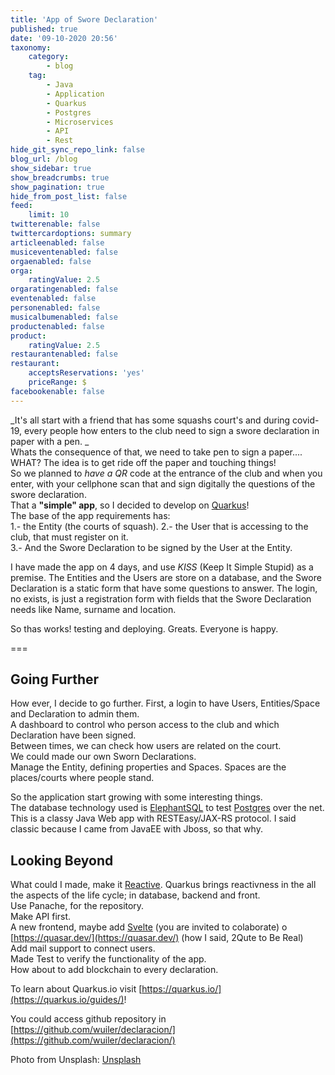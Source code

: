 ```yaml
---
title: 'App of Swore Declaration'
published: true
date: '09-10-2020 20:56'
taxonomy:
    category:
        - blog
    tag:
        - Java
        - Application
        - Quarkus
        - Postgres
        - Microservices
        - API
        - Rest
hide_git_sync_repo_link: false
blog_url: /blog
show_sidebar: true
show_breadcrumbs: true
show_pagination: true
hide_from_post_list: false
feed:
    limit: 10
twitterenable: false
twittercardoptions: summary
articleenabled: false
musiceventenabled: false
orgaenabled: false
orga:
    ratingValue: 2.5
orgaratingenabled: false
eventenabled: false
personenabled: false
musicalbumenabled: false
productenabled: false
product:
    ratingValue: 2.5
restaurantenabled: false
restaurant:
    acceptsReservations: 'yes'
    priceRange: $
facebookenable: false
---
```


_It's all start with a friend that has some squashs court's and during covid-19, every people how enters to the club need to sign a swore declaration in paper with a pen. _   
Whats the consequence of that, we need to take pen to sign a paper.... WHAT? The idea is to get ride off the paper and touching things!  
So we planned to _have a QR_ code at the entrance of the club and when you enter, with your cellphone scan that and sign digitally the questions of the swore declaration.  
That a **"simple" app**, so I decided to develop on [Quarkus](https://quarkus.io/)!  
The base of the app requirements has:  
1.- the Entity (the courts of squash). 
2.- the User that is accessing to the club, that must register on it.  
3.- And the Swore Declaration to be signed by the User at the Entity.  
  
I have made the app on 4 days, and use _KISS_ (Keep It Simple Stupid) as a premise.  The Entities and the Users are store on a database, and the Swore Declaration is a static form that have some questions to answer. The login, no exists, is just a registration form with fields that the Swore Declaration needs like Name, surname and location.  

So thas works! testing and deploying. Greats. Everyone is happy.

===

## Going Further
How ever, I decide to go further. 
First, a login to have Users, Entities/Space and Declaration to admin them.  
A dashboard to control who person access to the club and which Declaration have been signed.   
Between times, we can check how users are related on the court.  
We could made our own Sworn Declarations.  
Manage the Entity, defining properties and Spaces. Spaces are the places/courts where people stand.  

So the application start growing with some interesting things.  
The database technology used is [ElephantSQL](https://www.elephantsql.com/) to test [Postgres](https://www.postgresql.org/) over the net.  
This is a classy Java Web app with RESTEasy/JAX-RS protocol. I said classic because I came from JavaEE with Jboss, so that why.  

## Looking Beyond  
What could I made, make it [Reactive](https://quarkus.io/guides/getting-started-reactive). Quarkus brings reactivness in the all the aspects of the life cycle; in database, backend and front.  
Use Panache, for the repository.  
Make API first.  
A new frontend, maybe add [Svelte](https://svelte.dev/) (you are invited to colaborate) o [https://quasar.dev/](https://quasar.dev/) (how I said, 2Qute to Be Real)  
Add mail support to connect users.  
Made Test to verify the functionality of the app.  
How about to add blockchain to every declaration.

To learn about Quarkus.io visit [https://quarkus.io/](https://quarkus.io/guides/)!  

You could access github repository in <i class="fa fa-github fa-2x"></i>  [https://github.com/wuiler/declaracion/](https://github.com/wuiler/declaracion/)  

Photo from Unsplash: [Unsplash](https://unsplash.com/photos/feXpdV001o4)
